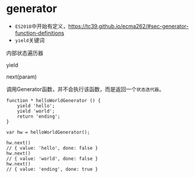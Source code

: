 # generator


* `ES2018`中开始有定义，<https://tc39.github.io/ecma262/#sec-generator-function-definitions>
* `yield`关键词


内部状态遍历器

yield

next(param)


调用Generator函数，并不会执行该函数，而是返回一个`状态迭代器`。

    function * helloWorldGenerator () {
        yield 'hello';
        yield 'world';
        return 'ending';
    }

    var hw = helloWorldGenerator();

    hw.next()
    // { value: 'hello', done: false }
    hw.next()
    // { value: 'world', done: false }
    hw.next()
    // { value: 'ending', done: true }





